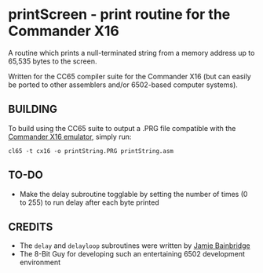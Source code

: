 # printScreen - print routine for the Commander X16

A routine which prints a null-terminated string from a memory address up to 65,535 bytes to the screen.

Written for the CC65 compiler suite for the Commander X16 (but can easily be ported to other assemblers and/or 6502-based computer systems).

## BUILDING
To build using the CC65 suite to output a .PRG file compatible with the [Commander X16 emulator](https://github.com/x16community/x16-emulator), simply run:

`cl65 -t cx16 -o printString.PRG printString.asm`

## TO-DO
* Make the delay subroutine togglable by setting the number of times (0 to 255) to run delay after each byte printed

## CREDITS
* The `delay` and `delayloop` subroutines were written by [Jamie Bainbridge](https://superjamie.github.io/2020/01/14/delay-loop-in-6502-assembly)
* The 8-Bit Guy for developing such an entertaining 6502 development environment
